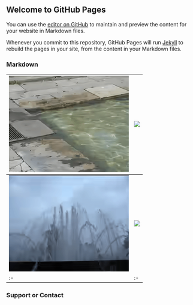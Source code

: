 ## Welcome to GitHub Pages

You can use the [editor on GitHub](https://github.com/SuhongWang/Pages/edit/master/index.md) to maintain and preview the content for your website in Markdown files.

Whenever you commit to this repository, GitHub Pages will run [Jekyll](https://jekyllrb.com/) to rebuild the pages in your site, from the content in your Markdown files.

### Markdown

|![](anchor/anchor1.gif)|![](anchor/anchor2.gif)|
|:-|:-|
|![](anchor/anchor4.gif)|![](anchor/anchor8.gif)|
|:-|:-|
### Support or Contact

